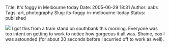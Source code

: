 Title: It's foggy in Melbourne today
Date: 2005-06-29 18:31
Author: aabs
Tags: art, photography
Slug: its-foggy-in-melbourne-today
Status: published

[![](http://photos1.blogger.com/blogger/6860/929/320/city_in_fog.gif)](http://photos1.blogger.com/blogger/6860/929/1600/city_in_fog.gif) I got this from a tram stand on southbank this morning. Everyone was too intent on getting to work to notice how gorgeous it all was. Shame, cos I was astounded (for about 30 seconds before I scurried off to work as well).
